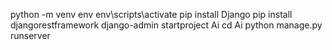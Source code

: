 python -m venv env
env\scripts\activate
pip install Django
pip install djangorestframework
django-admin startproject Ai
cd Ai
python manage.py runserver
